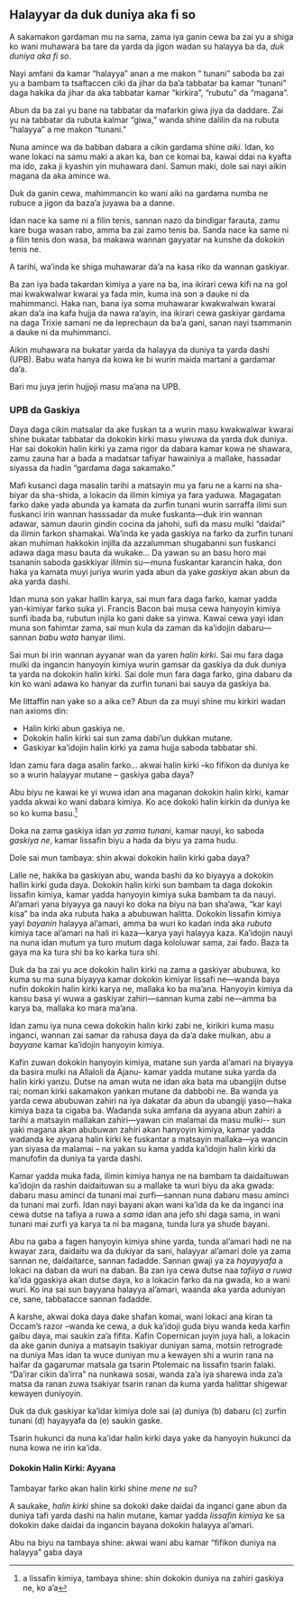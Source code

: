 ## Halayyar da duk duniya aka fi so

A sakamakon gardaman mu na sama, zama iya ganin cewa ba zai yu a shiga ko wani muhawara ba tare da yarda da jigon wadan su halayya ba da, *duk duniya aka fi so*.

Nayi amfani da kamar “halayya” anan a me makon “ tunani” saboda ba zai yu a bambam ta tsaftaccen ciki da jihar da ba’a tabbatar ba kamar “tunani” daga hakika da jihar da aka tabbatar kamar “kirkira”, “rubutu” da “magana”.

Abun da ba zai yu bane na tabbatar da mafarkin giwa jiya da daddare. Zai yu na tabbatar da rubuta kalmar “giwa,” wanda shine dalilin da na rubuta “halayya” a me makon “tunani.”

Nuna amince wa da babban dabara a cikin gardama shine *aiki*. Idan, ko wane lokaci na samu maki a akan ka, ban ce komai ba, kawai ddai na kyafta ma ido, zaka ji kyashin yin muhawara dani. Samun maki, dole sai nayi aikin magana da aka amince wa.

Duk da ganin cewa, mahimmancin ko wani aiki na gardama numba ne rubuce a jigon da baza’a juyawa ba a danne.

Idan nace ka same ni a filin tenis, sannan nazo da bindigar farauta, zamu kare buga wasan rabo, amma ba zai zamo tenis ba. Sanda nace ka same ni a filin tenis don wasa, ba makawa wannan gayyatar na kunshe da dokokin tenis ne.

A tarihi, wa’inda ke shiga muhawarar da’a na kasa riko da wannan gaskiyar.

Ba zan iya bada takardan kimiya a yare na ba, ina ikirari cewa kifi na na gol mai kwakwalwar kwarai ya fada min, kuma ina son a dauke ni da mahimmanci. Haka nan, bana iya soma muhawarar kwakwalwan kwarai akan da’a ina kafa hujja da nawa ra’ayin, ina ikirari cewa gaskiyar gardama na daga Trixie samani ne da leprechaun da ba’a gani, sanan nayi tsammanin a dauke ni da muhimmanci.

Aikin muhawara na bukatar yarda da halayya da duniya ta yarda dashi (UPB). Babu wata hanya da kowa ke bi wurin maida martani a gardamar da’a.

Bari mu juya jerin hujjoji masu ma’ana na UPB.

### UPB da Gaskiya

Daya daga cikin matsalar da ake fuskan ta a wurin masu kwakwalwar kwarai shine bukatar tabbatar da dokokin kirki masu yiwuwa da yarda duk duniya. Har sai dokokin halin kirki ya zama rigor da dabara kamar kowa ne shawara, zamu zauna har a bada a madatsar tafiyar hawainiya a mallake, hassadar siyassa da hadin “gardama daga sakamako.”

Mafi kusanci daga masalin tarihi a matsayin mu ya faru ne a karni na sha-biyar da sha-shida, a lokacin da ilimin kimiya ya fara yaduwa. Magagatan farko dake yada abunda ya kamata da zurfin tunani wurin sarraffa ilimi sun fuskanci irin wannan hasssadar da muke fuskanta—duk irin wannan adawar, samun daurin gindin cocina da jahohi, sufi da masu mulki “daidai” da ilimin farkon shamakai. Wa’inda ke yada gaskiya na farko da zurfin tunani akan muhiman hakkokin injilla da azzalumman shugabanni sun fuskanci adawa daga masu bauta da wukake... Da yawan su an basu horo mai tsananin saboda gaskkiyar ililmin su—muna fuskantar karancin haka, don haka ya kamata muyi juriya wurin yada abun da yake *gaskiya* akan abun  da aka yarda dashi.

Idan muna son yakar hallin karya, sai mun fara daga farko, kamar yadda yan-kimiyar farko suka yi. Francis Bacon bai musa cewa hanyoyin kimiya sunfi ibada ba, rubutun injila ko gani dake sa yinwa. Kawai cewa yayi idan muna son fahimtar zama, sai mun kula da zaman da ka’idojin dabaru—sannan *babu wata* hanyar ilimi.

Sai mun bi irin wannan ayyanar wan da yaren *halin kirki*. Sai mu fara daga mulki da ingancin hanyoyin kimiya wurin gamsar da gaskiya da duk duniya ta yarda na dokokin halin kirki. Sai dole mun fara daga farko, gina dabaru da kin ko wani adawa ko hanyar da zurfin tunani bai sauya da gaskiya ba.

Me littaffin nan yake so a aika ce? Abun da za muyi shine mu kirkiri wadan nan axioms din:

- Halin kirki abun gaskiya ne.
- Dokokin halin kirki sai sun zama dabi’un dukkan mutane.
- Gaskiyar ka’idojin halin kirki ya zama hujja saboda tabbatar shi.

Idan zamu fara daga asalin farko… akwai halin kirki –ko fifikon da duniya ke so a wurin halayyar mutane – gaskiya gaba daya?

Abu biyu ne kawai ke yi wuwa idan ana maganan dokokin halin kirki, kamar yadda akwai ko wani dabara kimiya. Ko ace dokoki halin kirkin da duniya ke so ko kuma basu.[^6]

Doka na zama gaskiya idan *ya zama tunani*, kamar nauyi, ko saboda *gaskiya ne*, kamar lissafin biyu a hada da biyu ya zama hudu.

Dole sai mun tambaya: shin akwai dokokin halin kirki gaba daya?

Lalle ne, hakika ba gaskiyan abu, wanda bashi da ko biyayya a dokokin hallin kirki guda daya. Dokokin halin kirki sun bambam ta daga dokokin lissafin kimiya, kamar yadda hanyoyin kimiya suka bambam ta da nauyi. Al’amari yana biyayya ga nauyi ko doka na biyu na ban sha’awa, “kar kayi kisa” ba inda aka rubuta haka a abubuwan halitta. Dokokin lissafin kimiya yayi *bayanin* halayya al’amari, amma ba wuri ko kadan inda aka *rubuta* kimiya tace al’amari na hali iri kaza—karya yayi halayya kaza. Ka’idojin nauyi na nuna idan mutum ya turo mutum daga kololuwar sama, zai fado. Baza ta gaya ma ka tura shi ba ko karka tura shi.

Duk da ba zai yu ace dokokin halin kirki na zama a gaskiyar abubuwa, ko kuma su ma suna biyayya kamar dokokin kimiyar lissafi ne—wanda baya nufin dokokin halin kirki karya ne, mallaka ko ba ma’ana. Hanyoyin kimiya da kansu basa yi wuwa a gaskiyar zahiri—sannan kuma zabi ne—amma ba karya ba, mallaka ko mara ma’ana.

Idan zamu iya nuna cewa dokokin halin kirki zabi ne, kirikiri kuma masu inganci, wannan zai samar da rahusa daya da da’a dake mulkan, abu a *bayyane* kamar ka’idojin hanyoyin kimiya.

Kafin zuwan dokokin hanyoyin kimiya, matane sun yarda al’amari na biyayya da basira mulki na Allaloli da Ajanu- kamar yadda mutane suka yarda da halin kirki yanzu. Dutse na aman wuta ne idan aka bata ma ubangijin dutse rai; noman kirki sakamakon yankan mutane da dabbobi ne. Ba wanda ya yarda cewa abubuwan zahiri na iya dakatar da abun da ubangiji yaso—haka kimiya baza ta cigaba ba. Wadanda suka amfana da ayyana abun zahiri a tarihi a matsayin mallakan zahiri—yawan cin malamai da masu mulki-- sun yaki magana akan abubuwan zahiri akan hanyoyin kimiya, kamar yadda wadanda ke ayyana halin kirki ke fuskantar a matsayin mallaka—ya wancin yan siyasa da malamai – na yakan su kama yadda ka’idojin halin kirki da manufofin da duniya ta yarda dashi.

Kamar yadda muka fada, ilimin kimiya hanya ne na bambam ta daidaituwan ka’idojin da rashin daidaituwan su a mallake ta wuri biyu da aka gwada: dabaru masu aminci da tunani mai zurfi—sannan nuna dabaru masu aminci da tunani mai zurfi. Idan nayi bayani akan wani ka’ida da ke da inganci ina cewa dutse na tafiya a ruwa a *sama* idan ana jefo shi daga sama, in wani tunani mai zurfi ya karya ta ni ba magana, tunda lura ya shude bayani.

Abu na gaba a fagen hanyoyin kimiya shine yarda, tunda al’amari hadi ne na kwayar zara, daidaitu wa da dukiyar da sani, halayyar al’amari dole ya zama sannan ne, daidaitarce, sannan fadadde. Sannan gwaji ya za *hayayyafa* a lokaci na daban da wuri na daban. Ba zan iya cewa dutse naa *tafiiya a ruwa* ka’ida ggaskiya akan dutse daya, ko a lokacin farko da na gwada, ko a wani wuri. Ko ina sai sun bayyana halayya al’amari, waanda aka yarda aduniyan ce, sane, tabbatacce sannan fadadde.

A karshe, akwai doka daya dake shafan komai, wani lokaci ana kiran ta Occam’s razor –wanda ke cewa, a duk ka’idoji guda biyu wanda keda karfin gaibu daya, mai saukin za’a fifita. Kafin Copernican juyin juya hali, a lokacin da ake ganin duniya a matsayin tsakiyar duniyan sama, motsin retrograde na duniya Mas idan ta wuce duniyan mu a kewayen shi a wurin rana na haifar da gagarumar matsala ga tsarin Ptolemaic na lissafin tsarin falaki. “Da’irar cikin da’irra” na nunkawa sosai, wanda za’a iya sharewa inda za’a matsa da ranan zuwa tsakiyar tsarin ranan da kuma yarda halittar shigewar kewayen duniyoyin.

Duk da duk gaskiyar ka’idar kimiya dole sai (a) duniya (b) dabaru (c) zurfin tunani (d) hayayyafa da (e) saukin gaske.

Tsarin hukunci da nuna ka’idar halin kirki daya yake da hanyoyin hukunci da nuna kowa ne irin ka’ida.

#### Dokokin Halin Kirki: Ayyana

Tambayar farko akan halin kirki shine *mene ne* su?

A saukake, *halin kirki* shine sa dokoki dake daidai da inganci gane abun da duniya tafi yarda dashi na halin mutane, kamar yadda *lissafin kimiya* ke sa dokokin dake daidai da ingancin bayana dokokin halayya al’amari.

Abu na biyu na tambaya shine: akwai wani abu kamar “fifikon duniya na halayya” gaba daya

[^6]: a lissafin kimiya, tambaya shine: shin dokokin duniya na zahiri gaskiya ne, ko a’a
